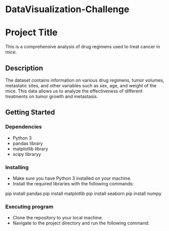 # DataVisualization-Challenge

# Project Title

This is a comprehensive analysis of drug regimens used to treat cancer in mice.

## Description

The dataset contains information on various drug regimens, tumor volumes, metastatic sites, and other variables such as sex, age, and weight of the mice. This data allows us to analyze the effectiveness of different treatments on tumor growth and metastasis.

## Getting Started

### Dependencies

- Python 3
- pandas library
- matplotlib library
- scipy libraryy

### Installing

- Make sure you have Python 3 installed on your machine.
- Install the required libraries with the following commands:

pip install pandas
pip install matplotlib
pip install seaborn
pip install numpy


### Executing program

- Clone the repository to your local machine.
- Navigate to the project directory and run the following command:

